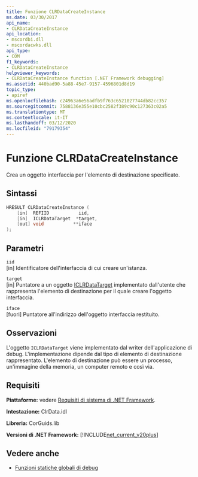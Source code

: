 ```yaml
---
title: Funzione CLRDataCreateInstance
ms.date: 03/30/2017
api_name:
- CLRDataCreateInstance
api_location:
- mscordbi.dll
- mscordacwks.dll
api_type:
- COM
f1_keywords:
- CLRDataCreateInstance
helpviewer_keywords:
- CLRDataCreateInstance function [.NET Framework debugging]
ms.assetid: 440bad90-5a88-45e7-9157-4596801d8d19
topic_type:
- apiref
ms.openlocfilehash: c24963a6e56adfb9f763c6521027744db82cc357
ms.sourcegitcommit: 7588136e355e10cbc2582f389c90c127363c02a5
ms.translationtype: MT
ms.contentlocale: it-IT
ms.lasthandoff: 03/12/2020
ms.locfileid: "79179354"
---
```

# <a name="clrdatacreateinstance-function"></a>Funzione CLRDataCreateInstance
Crea un oggetto interfaccia per l'elemento di destinazione specificato.  
  
## <a name="syntax"></a>Sintassi  
  
```cpp  
HRESULT CLRDataCreateInstance (  
    [in]  REFIID           iid,
    [in]  ICLRDataTarget  *target,
    [out] void           **iface  
);  
```  
  
## <a name="parameters"></a>Parametri  
 `iid`  
 [in] Identificatore dell'interfaccia di cui creare un'istanza.  
  
 `target`  
 [in] Puntatore a un oggetto [ICLRDataTarget](iclrdatatarget-interface.md) implementato dall'utente che rappresenta l'elemento di destinazione per il quale creare l'oggetto interfaccia.  
  
 `iface`  
 [fuori] Puntatore all'indirizzo dell'oggetto interfaccia restituito.  
  
## <a name="remarks"></a>Osservazioni  
 L'oggetto `ICLRDataTarget` viene implementato dal writer dell'applicazione di debug. L'implementazione dipende dal tipo di elemento di destinazione rappresentato. L'elemento di destinazione può essere un processo, un'immagine della memoria, un computer remoto e così via.  
  
## <a name="requirements"></a>Requisiti  
 **Piattaforme:** vedere [Requisiti di sistema di .NET Framework](../../get-started/system-requirements.md).  
  
 **Intestazione:** ClrData.idl  
  
 **Libreria:** CorGuids.lib  
  
 **Versioni di .NET Framework:** [!INCLUDE[net_current_v20plus](../../../../includes/net-current-v20plus-md.md)]  
  
## <a name="see-also"></a>Vedere anche

- [Funzioni statiche globali di debug](debugging-global-static-functions.md)

